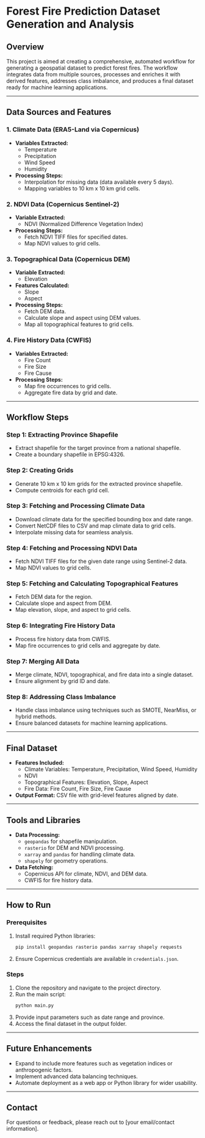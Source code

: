# Forest Fire Prediction Dataset Generation and Analysis

## Overview
This project is aimed at creating a comprehensive, automated workflow for generating a geospatial dataset to predict forest fires. The workflow integrates data from multiple sources, processes and enriches it with derived features, addresses class imbalance, and produces a final dataset ready for machine learning applications.

---

## Data Sources and Features

### 1. **Climate Data (ERA5-Land via Copernicus)**
- **Variables Extracted:**
  - Temperature
  - Precipitation
  - Wind Speed
  - Humidity
- **Processing Steps:**
  - Interpolation for missing data (data available every 5 days).
  - Mapping variables to 10 km x 10 km grid cells.

### 2. **NDVI Data (Copernicus Sentinel-2)**
- **Variable Extracted:**
  - NDVI (Normalized Difference Vegetation Index)
- **Processing Steps:**
  - Fetch NDVI TIFF files for specified dates.
  - Map NDVI values to grid cells.

### 3. **Topographical Data (Copernicus DEM)**
- **Variable Extracted:**
  - Elevation
- **Features Calculated:**
  - Slope
  - Aspect
- **Processing Steps:**
  - Fetch DEM data.
  - Calculate slope and aspect using DEM values.
  - Map all topographical features to grid cells.

### 4. **Fire History Data (CWFIS)**
- **Variables Extracted:**
  - Fire Count
  - Fire Size
  - Fire Cause
- **Processing Steps:**
  - Map fire occurrences to grid cells.
  - Aggregate fire data by grid and date.

---

## Workflow Steps

### Step 1: Extracting Province Shapefile
- Extract shapefile for the target province from a national shapefile.
- Create a boundary shapefile in EPSG:4326.

### Step 2: Creating Grids
- Generate 10 km x 10 km grids for the extracted province shapefile.
- Compute centroids for each grid cell.

### Step 3: Fetching and Processing Climate Data
- Download climate data for the specified bounding box and date range.
- Convert NetCDF files to CSV and map climate data to grid cells.
- Interpolate missing data for seamless analysis.

### Step 4: Fetching and Processing NDVI Data
- Fetch NDVI TIFF files for the given date range using Sentinel-2 data.
- Map NDVI values to grid cells.

### Step 5: Fetching and Calculating Topographical Features
- Fetch DEM data for the region.
- Calculate slope and aspect from DEM.
- Map elevation, slope, and aspect to grid cells.

### Step 6: Integrating Fire History Data
- Process fire history data from CWFIS.
- Map fire occurrences to grid cells and aggregate by date.

### Step 7: Merging All Data
- Merge climate, NDVI, topographical, and fire data into a single dataset.
- Ensure alignment by grid ID and date.

### Step 8: Addressing Class Imbalance
- Handle class imbalance using techniques such as SMOTE, NearMiss, or hybrid methods.
- Ensure balanced datasets for machine learning applications.

---

## Final Dataset
- **Features Included:**
  - Climate Variables: Temperature, Precipitation, Wind Speed, Humidity
  - NDVI
  - Topographical Features: Elevation, Slope, Aspect
  - Fire Data: Fire Count, Fire Size, Fire Cause
- **Output Format:** CSV file with grid-level features aligned by date.

---

## Tools and Libraries
- **Data Processing:**
  - `geopandas` for shapefile manipulation.
  - `rasterio` for DEM and NDVI processing.
  - `xarray` and `pandas` for handling climate data.
  - `shapely` for geometry operations.
- **Data Fetching:**
  - Copernicus API for climate, NDVI, and DEM data.
  - CWFIS for fire history data.

---

## How to Run

### Prerequisites
1. Install required Python libraries:
   ```bash
   pip install geopandas rasterio pandas xarray shapely requests
   ```
2. Ensure Copernicus credentials are available in `credentials.json`.

### Steps
1. Clone the repository and navigate to the project directory.
2. Run the main script:
   ```bash
   python main.py
   ```
3. Provide input parameters such as date range and province.
4. Access the final dataset in the output folder.

---

## Future Enhancements
- Expand to include more features such as vegetation indices or anthropogenic factors.
- Implement advanced data balancing techniques.
- Automate deployment as a web app or Python library for wider usability.

---

## Contact
For questions or feedback, please reach out to [your email/contact information].
